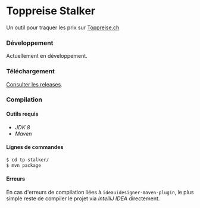 # Toppreise Stalker
Un outil pour traquer les prix sur [Toppreise.ch](http://www.toppreise.ch/)

### Développement
Actuellement en développement.

### Téléchargement
[Consulter les releases](https://github.com/Olybri/tp-stalker/releases).

### Compilation
#### Outils requis
- *JDK 8*
- *Maven*

#### Lignes de commandes
```bash
$ cd tp-stalker/
$ mvn package
```

#### Erreurs
En cas d'erreurs de compilation liées à `ideauidesigner-maven-plugin`, le plus simple reste de compiler le projet via *IntelliJ IDEA* directement.

